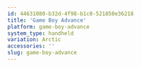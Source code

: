 ```yaml
---
id: 44631080-b32d-4f98-b1c0-521850e36218
title: 'Game Boy Advance'
platform: game-boy-advance
system_type: handheld
variation: Arctic
accessories: ''
slug: game-boy-advance
---
```

